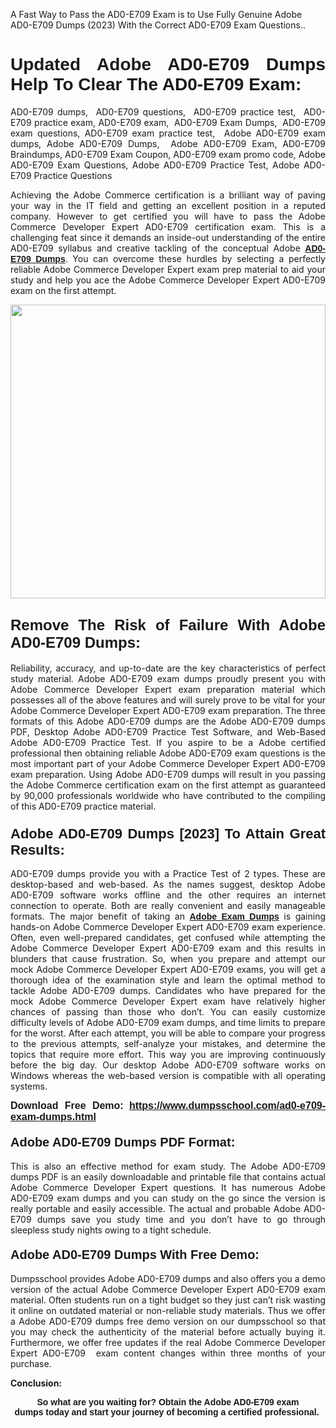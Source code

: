 <p>A Fast Way to Pass the AD0-E709 Exam is to Use Fully Genuine Adobe AD0-E709 Dumps (2023) With the Correct AD0-E709 Exam Questions..</p>

<h1 style="text-align: justify;"><strong><span style="font-family:Verdana,Geneva,sans-serif;">Updated Adobe AD0-E709 Dumps Help To Clear The AD0-E709 Exam:</span></strong></h1>

<p style="text-align: justify;">AD0-E709 dumps,  AD0-E709 questions,  AD0-E709 practice test,  AD0-E709 practice exam, AD0-E709 exam,  AD0-E709 Exam Dumps,  AD0-E709 exam questions, AD0-E709 exam practice test,  Adobe AD0-E709 exam dumps, Adobe AD0-E709 Dumps,  Adobe AD0-E709 Exam, AD0-E709 Braindumps, AD0-E709 Exam Coupon, AD0-E709 exam promo code, Adobe AD0-E709 Exam Questions, Adobe AD0-E709 Practice Test, Adobe AD0-E709 Practice Questions</p>

<p style="text-align: justify;">Achieving the Adobe Commerce certification is a brilliant way of paving your way in the IT field and getting an excellent position in a reputed company. However to get certified you will have to pass the Adobe Commerce Developer Expert AD0-E709 certification exam. This is a challenging feat since it demands an inside-out understanding of the entire AD0-E709 syllabus and creative tackling of the conceptual Adobe <a href="https://www.dumpsschool.com/ad0-e709-exam-dumps.html"><span style="font-family:Verdana,Geneva,sans-serif;"><strong>AD0-E709 Dumps</strong></span></a>. You can overcome these hurdles by selecting a perfectly reliable Adobe Commerce Developer Expert exam prep material to aid your study and help you ace the Adobe Commerce Developer Expert AD0-E709 exam on the first attempt.</p>

<p style="text-align: justify;"><a href="https://www.dumpsschool.com/ad0-e709-exam-dumps.html"><img alt="" src="https://lh3.googleusercontent.com/pw/AL9nZEXTnx-h3VAwmQ42NpyJBmUK-fANKF8vsH2hymHVf8ycIwJ47iI4Qn_pkCv8nx_DV5UvAc8WAssduHJKtvkHIPf8d8IQFAZC6offZ_lfhXQ5UUBSi1Ff8m31hLznjs03QyiSesC6U3Rcr4jLl4JRY5US=w904-h513-no" style="width: 100%; height: 470px;" /></a></p>

<h2 style="text-align: justify;"><span style="font-size:24px;"><span style="font-family:Verdana,Geneva,sans-serif;"><strong>Remove The Risk of Failure With Adobe AD0-E709 Dumps:</strong></span></span></h2>

<p style="text-align: justify;">Reliability, accuracy, and up-to-date are the key characteristics of perfect study material. Adobe AD0-E709 exam dumps proudly present you with Adobe Commerce Developer Expert exam preparation material which possesses all of the above features and will surely prove to be vital for your Adobe Commerce Developer Expert AD0-E709 exam preparation. The three formats of this Adobe AD0-E709 dumps are the Adobe AD0-E709 dumps PDF, Desktop Adobe AD0-E709 Practice Test Software, and Web-Based Adobe AD0-E709 Practice Test. If you aspire to be a Adobe certified professional then obtaining reliable Adobe AD0-E709 exam questions is the most important part of your Adobe Commerce Developer Expert AD0-E709 exam preparation. Using Adobe AD0-E709 dumps will result in you passing the Adobe Commerce certification exam on the first attempt as guaranteed by 90,000 professionals worldwide who have contributed to the compiling of this AD0-E709 practice material.</p>

<h3 style="text-align: justify;"><span style="font-family:Verdana,Geneva,sans-serif;"><strong><span style="font-size:22px;">Adobe AD0-E709 Dumps [2023] To Attain Great Results:</span></strong></span></h3>

<p style="text-align: justify;">AD0-E709 dumps provide you with a Practice Test of 2 types. These are desktop-based and web-based. As the names suggest, desktop Adobe AD0-E709 software works offline and the other requires an internet connection to operate. Both are really convenient and easily manageable formats. The major benefit of taking an <a href="https://www.dumpsschool.com/adobe-braindumps.html"><span style="font-family:Verdana,Geneva,sans-serif;"><strong>Adobe Exam Dumps</strong></span></a> is gaining hands-on Adobe Commerce Developer Expert AD0-E709 exam experience. Often, even well-prepared candidates, get confused while attempting the Adobe Commerce Developer Expert AD0-E709 exam and this results in blunders that cause frustration. So, when you prepare and attempt our mock Adobe Commerce Developer Expert AD0-E709 exams, you will get a thorough idea of the examination style and learn the optimal method to tackle Adobe AD0-E709 dumps. Candidates who have prepared for the mock Adobe Commerce Developer Expert exam have relatively higher chances of passing than those who don’t. You can easily customize difficulty levels of Adobe AD0-E709 exam dumps, and time limits to prepare for the worst. After each attempt, you will be able to compare your progress to the previous attempts, self-analyze your mistakes, and determine the topics that require more effort. This way you are improving continuously before the big day. Our desktop Adobe AD0-E709 software works on Windows whereas the web-based version is compatible with all operating systems.</p>

<p style="text-align: justify;"><strong><span style="font-family:Verdana,Geneva,sans-serif;"><span style="font-size:16px;">Download Free Demo:</span></span> <span style="font-family:Verdana,Geneva,sans-serif;"><span style="font-size:16px;"><a href="https://www.dumpsschool.com/ad0-e709-exam-dumps.html">https://www.dumpsschool.com/ad0-e709-exam-dumps.html</a></span></span></strong></p>

<h4 style="text-align: justify;"><strong><span style="font-size:20px;"><span style="font-family:Verdana,Geneva,sans-serif;">Adobe AD0-E709 Dumps PDF Format:</span></span></strong></h4>

<p style="text-align: justify;">This is also an effective method for exam study. The Adobe AD0-E709 dumps PDF is an easily downloadable and printable file that contains actual Adobe Commerce Developer Expert questions. It has numerous Adobe AD0-E709 exam dumps and you can study on the go since the version is really portable and easily accessible. The actual and probable Adobe AD0-E709 dumps save you study time and you don’t have to go through sleepless study nights owing to a tight schedule.</p>

<h4 style="text-align: justify;"><span style="font-size:20px;"><strong><span style="font-family:Verdana,Geneva,sans-serif;">Adobe AD0-E709 Dumps With Free Demo:</span></strong></span></h4>

<p style="text-align: justify;">Dumpsschool provides Adobe AD0-E709 dumps and also offers you a demo version of the actual Adobe Commerce Developer Expert AD0-E709 exam material. Often students run on a tight budget so they just can’t risk wasting it online on outdated material or non-reliable study materials. Thus we offer a Adobe AD0-E709 dumps free demo version on our dumpsschool so that you may check the authenticity of the material before actually buying it. Furthermore, we offer free updates if the real Adobe Commerce Developer Expert AD0-E709  exam content changes within three months of your purchase.</p>

<p style="text-align: justify;"><strong>Conclusion:</strong></p>

<p style="text-align: center;"><span style="font-family:Verdana,Geneva,sans-serif;"><strong>So what are you waiting for? Obtain the Adobe AD0-E709 exam dumps today and start your journey of becoming a certified professional.</strong> </span></p>
